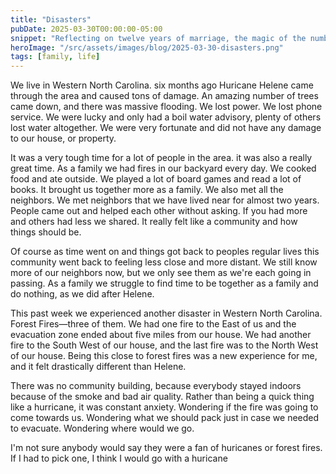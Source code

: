 ```yaml
---
title: "Disasters"
pubDate: 2025-03-30T00:00:00-05:00
snippet: "Reflecting on twelve years of marriage, the magic of the number twelve, and how time can feel both vast and fleeting when sharing life's adventures with your perfect partner"
heroImage: "/src/assets/images/blog/2025-03-30-disasters.png"
tags: [family, life]
---
```

We live in Western North Carolina. six months ago Huricane Helene came through the area and caused tons of damage. An amazing number of trees came down, and there was massive flooding. We lost power. We lost phone service. We were lucky and only had a boil water advisory, plenty of others lost water altogether. We were very fortunate and did not have any damage to our house, or property.

It was a very tough time for a lot of people in the area. it was also a really great time. As a family we had fires in our backyard every day. We cooked food and ate outside. We played a lot of board games and read a lot of books. It brought us together more as a family. We also met all the neighbors. We met neighbors that we have lived near for almost two years. People came out and helped each other without asking. If you had more and others had less we shared. It really felt like a community and how things should be.

Of course as time went on and things got back to peoples regular lives this community went back to feeling less close and more distant. We still know more of our neighbors now, but we only see them as we're each going in passing. As a family we struggle to find time to be together as a family and do nothing, as we did after Helene.

This past week we experienced another disaster in Western North Carolina. Forest Fires—three of them. We had one fire to the East of us and the evacuation zone ended about five miles from our house. We had another fire to the South West of our house, and the last fire was to the North West of our house. Being this close to forest fires was a new experience for me, and it felt drastically different than Helene.

There was no community building, because everybody stayed indoors because of the smoke and bad air quality. Rather than being a quick thing like a hurricane, it was constant anxiety. Wondering if the fire was going to come towards us. Wondering what we should pack just in case we needed to evacuate. Wondering where would we go.

I'm not sure anybody would say they were a fan of huricanes or forest fires. If I had to pick one, I think I would go with a huricane
